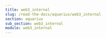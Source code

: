 ```yaml
---
title: web3_internal
slug: /read-the-docs/aquarius/web3_internal
section: aquarius
sub_section: web3_internal
module: web3_internal
---
```

